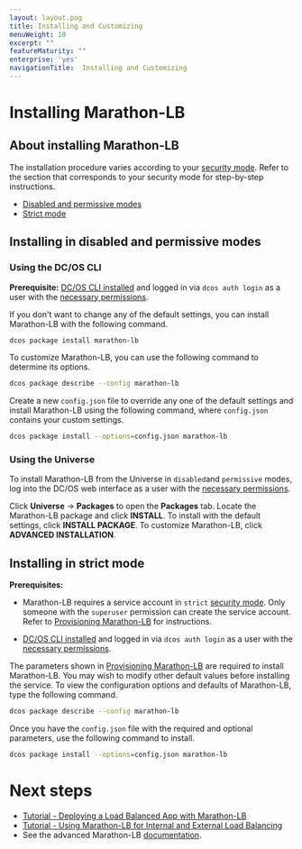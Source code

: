 ```yaml
---
layout: layout.pug
title: Installing and Customizing
menuWeight: 10
excerpt: ""
featureMaturity: ""
enterprise: 'yes'
navigationTitle:  Installing and Customizing
---
```


# Installing Marathon-LB

## About installing Marathon-LB

The installation procedure varies according to your [security mode](/1.9/installing/custom/configuration/configuration-parameters/#security). Refer to the section that corresponds to your security mode for step-by-step instructions.

- [Disabled and permissive modes](#mlb-disabled-install)
- [Strict mode](#mlb-strict-perm-install)

## <a name="mlb-disabled-install"></a>Installing in disabled and permissive modes

### Using the DC/OS CLI 

**Prerequisite:** [DC/OS CLI installed](/1.9/cli/install/) and logged in via `dcos auth login` as a user with the [necessary permissions](/1.9/security/perms-reference/).

If you don't want to change any of the default settings, you can install Marathon-LB with the following command.

```bash
dcos package install marathon-lb
```

To customize Marathon-LB, you can use the following command to determine its options.

```bash
dcos package describe --config marathon-lb
```

Create a new `config.json` file to override any one of the default settings and install Marathon-LB using the following command, where `config.json` contains your custom settings.

```bash
dcos package install --options=config.json marathon-lb
```

### Using the Universe

To install Marathon-LB from the Universe in `disabled`and `permissive` modes, log into the DC/OS web interface as a user with the [necessary permissions](/1.9/security/perms-reference/).

Click **Universe** -> **Packages** to open the **Packages** tab. Locate the Marathon-LB package and click **INSTALL**. To install with the default settings, click **INSTALL PACKAGE**. To customize Marathon-LB, click **ADVANCED INSTALLATION**.

## <a name="mlb-strict-perm-install"></a>Installing in strict mode

**Prerequisites:** 

- Marathon-LB requires a service account in `strict` [security mode](/1.9/installing/custom/configuration/configuration-parameters/#security). Only someone with the `superuser` permission can create the service account. Refer to [Provisioning Marathon-LB](/1.9/networking/marathon-lb/mlb-auth/) for instructions.

- [DC/OS CLI installed](/1.9/cli/install/) and logged in via `dcos auth login` as a user with the [necessary permissions](/1.9/security/perms-reference/).

The parameters shown in [Provisioning Marathon-LB](/1.9/networking/marathon-lb/mlb-auth/) are required to install Marathon-LB. You may wish to modify other default values before installing the service. To view the configuration options and defaults of Marathon-LB, type the following command.

```bash
dcos package describe --config marathon-lb
```

Once you have the `config.json` file with the required and optional parameters, use the following command to install.

```bash
dcos package install --options=config.json marathon-lb
```

# Next steps

- [Tutorial - Deploying a Load Balanced App with Marathon-LB](/1.9/networking/marathon-lb/marathon-lb-basic-tutorial/)
- [Tutorial - Using Marathon-LB for Internal and External Load Balancing](/1.9/networking/marathon-lb/marathon-lb-advanced-tutorial/)
- See the advanced Marathon-LB [documentation](/1.9/networking/marathon-lb/advanced/).

 [1]: /1.9/installing/
 [2]: /1.9/cli/install/
 [3]: /1.9/administering-clusters/managing-aws/
 [4]: /1.9/administering-clusters/sshcluster/
